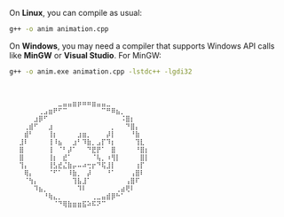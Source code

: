 
On **Linux**, you can compile as usual:
```bash
g++ -o anim animation.cpp
```

On **Windows**, you may need a compiler that supports Windows API calls like **MinGW** or **Visual Studio**. For MinGW:
```bash
g++ -o anim.exe animation.cpp -lstdc++ -lgdi32
```

```
⠀⠀⠀⠀⠀⠀⠀⠀⠀⠀⠀⠀⠀⠀⠀⠀⠀⠀⠀⠀⠀⠀⠀⠀⠀⠀⠀⠀⠀
⠀⠀⠀⠀⠀⠀⠀⠀⠀⠀⠀⠀⠀⠀⠀⠀⠀⠀⠀⠀⠀⠀⠀⠀⠀⠀⠀⠀⠀⠀
⠀⠀⠀⠀⠀⠀⠀⠀⠀⠀⣀⣤⣤⣶⡶⠶⠶⣶⣤⣤⣀⠀⠀⠀⠀⠀⠀⠀⠀⠀
⠀⠀⠀⠀⠀⠀⢀⣠⣶⠟⠋⠉⠀⠀⠀⠀⠀⠀⠀⠉⠛⠿⣦⡀⠀⠀⠀⠀⠀⠀
⠀⠀⠀⠀⠀⣰⡿⠋⠀⠀⠀⠀⠀⠀⠀⠀⠀⠀⠀⠀⠀⠀⠀⠨⣿⡆⠀⠀⠀⠀
⠀⠀⠀⢀⣾⠋⠀⠀⣰⠀⠀⠀⠀⠀⠀⠀⠀⠀⠀⠀⠀⡀⠀⠀⠙⣿⡄⠀⠀⠀
⠀⠀⠀⣾⠃⠀⠀⠀⢸⡆⠀⠀⠀⠀⣰⣶⡀⠀⠀⠀⡼⡇⠀⠀⠀⠘⣷⠀⠀⠀
⠀⠀⣸⠇⠀⠀⠀⠀⢸⠸⣦⠀⠀⣰⠃⠹⣷⡀⣠⡏⠹⡆⠀⠀⠀⠀⢹⣇⠀⠀
⠀⠀⣿⠀⠀⠀⠀⠀⢸⠀⠈⠃⡼⠁⠀⠀⠙⣟⡟⠁⠀⣿⠀⠀⠀⠀⠘⣿⡆⠀
⠀⠀⣿⠀⠀⠀⠀⠀⢸⡆⠀⣞⠁⠀⠀⠀⠀⠈⢧⡀⠰⢻⡇⠀⠀⠀⠀⣿⡇⠀
⠀⠀⢹⡄⠀⠀⠀⠀⢸⣣⣞⣌⣷⡤⠤⠴⢒⡖⠙⢯⣸⡇⠀⠀⠀⠀⢰⡏⠀⠀
⠀⠀⠀⢿⡄⠀⠀⠀⠈⠋⠁⠀⠸⣷⡀⠀⡼⠀⠀⠀⠘⠁⠀⠀⠀⢠⣿⠇⠀⠀
⠀⠀⠀⠈⢳⡄⠀⠀⠀⠀⠀⠀⠀⢹⣧⣸⠁⠀⠀⠀⠀⠀⠀⠀⢠⣿⠏⠀⠀⠀
⠀⠀⠀⠀⠀⠹⣦⡀⠀⠀⠀⠀⠀⠀⠹⠇⠀⠀⠀⠀⠀⠀⢀⣴⢟⠇⠀⠀⠀⠀
⠀⠀⠀⠀⠀⠀⠀⠘⢷⣄⡀⠀⠀⠀⠀⠀⠀⢀⣀⣤⣾⡿⠓⠁⠀⠀⠀⠀⠀⠀
⠀⠀⠀⠀⠀⠀⠀⠀⠀⠈⠙⢿⣷⣶⣶⣯⠵⠯⠝⠉⠀⠀⠀⠀⠀⠀⠀⠀⠀⠀
⠀⠀⠀⠀⠀⠀⠀⠀⠀⠀⠀⠀⠀⠀⠀⠀⠀⠀⠀⠀⠀⠀⠀⠀⠀⠀⠀⠀⠀⠀
⠀⠀⠀⠀⠀⠀⠀⠀⠀⠀⠀⠀⠀⠀⠀⠀⠀⠀⠀⠀⠀⠀⠀⠀⠀⠀⠀⠀⠀⠀⠀⠀⠀⠀⠀⠀⠀⠀⠀⠀⠀⠀⠀⠀⠀⠀⠀⠀⠀⠀⠀⠀⠀⠀⠀⠀⠀
```

